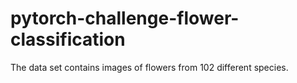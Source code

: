 # pytorch-challenge-flower-classification
The data set contains images of flowers from 102 different species.
